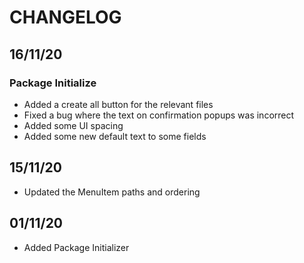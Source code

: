 # CHANGELOG

## 16/11/20
### Package Initialize

* Added a create all button for the relevant files
* Fixed a bug where the text on confirmation popups was incorrect
* Added some UI spacing
* Added some new default text to some fields 

## 15/11/20

* Updated the MenuItem paths and ordering

## 01/11/20

* Added Package Initializer